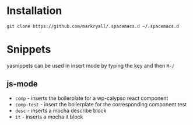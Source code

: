 # Installation

```
git clone https://github.com/markryall/.spacemacs.d ~/.spacemacs.d
```

# Snippets

yasnippets can be used in insert mode by typing the key and then `M-/`

## js-mode

* `comp` - inserts the boilerplate for a wp-calypso react component
* `comp-test` - insert the boilerplate for the corresponding component test
* `desc` - inserts a mocha describe block
* `it` - inserts a mocha it block

